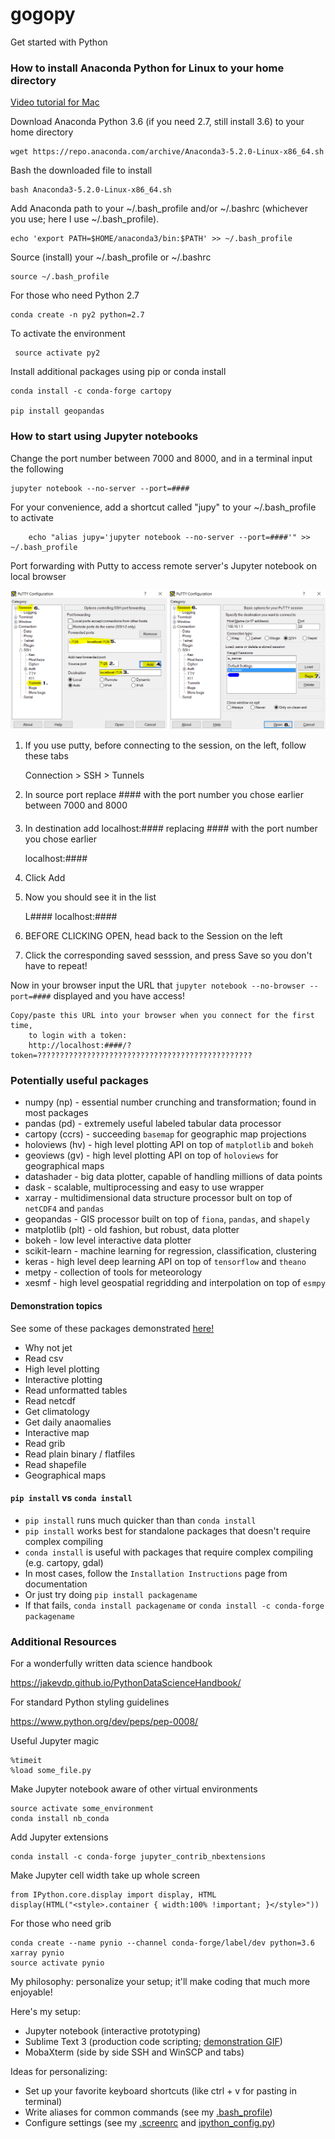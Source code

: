 # gogopy
Get started with Python

### How to install Anaconda Python for Linux to your home directory
[Video tutorial for Mac](https://www.unidata.ucar.edu/blogs/developer/entry/metpy-mondays-1-conda-installation)

Download Anaconda Python 3.6 (if you need 2.7, still install 3.6) to your home directory

	wget https://repo.anaconda.com/archive/Anaconda3-5.2.0-Linux-x86_64.sh

Bash the downloaded file to install

	bash Anaconda3-5.2.0-Linux-x86_64.sh

Add Anaconda path to your ~/.bash_profile and/or ~/.bashrc (whichever you use; here I use ~/.bash_profile).

	echo 'export PATH=$HOME/anaconda3/bin:$PATH' >> ~/.bash_profile

Source (install) your ~/.bash_profile or ~/.bashrc

	source ~/.bash_profile

For those who need Python 2.7

	conda create -n py2 python=2.7

To activate the environment

   	 source activate py2

Install additional packages using pip or conda install

	conda install -c conda-forge cartopy

	pip install geopandas

### How to start using Jupyter notebooks

Change the port number between 7000 and 8000, and in a terminal input the following

	jupyter notebook --no-server --port=####

For your convenience, add a shortcut called "jupy" to your ~/.bash_profile to activate

    	echo "alias jupy='jupyter notebook --no-server --port=####'" >> ~/.bash_profile


Port forwarding with Putty to access remote server's Jupyter notebook on local browser

![Port Forwarding in Putty](https://github.com/ahuang11/gogopy/blob/master/putty_config.png "Port Forwarding in Putty")

1. If you use putty, before connecting to the session, on the left, follow these tabs

	Connection > SSH > Tunnels

2. In source port replace #### with the port number you chose earlier between 7000 and 8000

	####

3. In destination add localhost:#### replacing #### with the port number you chose earlier

	localhost:####

4. Click Add

5. Now you should see it in the list

    L####       localhost:####

6. BEFORE CLICKING OPEN, head back to the Session on the left

7. Click the corresponding saved sesssion, and press Save so you don't have to repeat!

Now in your browser input the URL that `jupyter notebook --no-browser --port=####` displayed and you have access!

	Copy/paste this URL into your browser when you connect for the first time,
	    to login with a token:
		http://localhost:####/?token=????????????????????????????????????????????????

### Potentially useful packages
- numpy (np) - essential number crunching and transformation; found in most packages
- pandas (pd) - extremely useful labeled tabular data processor
- cartopy (ccrs) - succeeding `basemap` for geographic map projections
- holoviews (hv) - high level plotting API on top of `matplotlib` and `bokeh`
- geoviews (gv) - high level plotting API on top of `holoviews` for geographical maps
- datashader - big data plotter, capable of handling millions of data points
- dask - scalable, multiprocessing and easy to use wrapper
- xarray - multidimensional data structure processor bult on top of `netCDF4` and `pandas`
- geopandas - GIS processor built on top of `fiona`, `pandas`, and `shapely`
- matplotlib (plt) - old fashion, but robust, data plotter
- bokeh - low level interactive data plotter
- scikit-learn - machine learning for regression, classification, clustering
- keras - high level deep learning API on top of `tensorflow` and `theano`
- metpy - collection of tools for meteorology
- xesmf - high level geospatial regridding and interpolation on top of `esmpy`

#### Demonstration topics
See some of these packages demonstrated [here!](https://github.com/ahuang11/gogopy/blob/master/random_examples.pdf)
- Why not jet
- Read csv
- High level plotting
- Interactive plotting
- Read unformatted tables
- Read netcdf
- Get climatology
- Get daily anaomalies
- Interactive map
- Read grib
- Read plain binary / flatfiles
- Read shapefile
- Geographical maps

#### `pip install` vs `conda install`
- `pip install` runs much quicker than than `conda install`
- `pip install` works best for standalone packages that doesn't require complex compiling
- `conda install` is useful with packages that require complex compiling (e.g. cartopy, gdal)
- In most cases, follow the `Installation Instructions` page from documentation
- Or just try doing `pip install packagename`
- If that fails, `conda install packagename` or `conda install -c conda-forge packagename`

### Additional Resources

For a wonderfully written data science handbook

https://jakevdp.github.io/PythonDataScienceHandbook/

For standard Python styling guidelines

https://www.python.org/dev/peps/pep-0008/

Useful Jupyter magic

    %timeit
    %load some_file.py

Make Jupyter notebook aware of other virtual environments
    
    source activate some_environment
    conda install nb_conda

Add Jupyter extensions

    conda install -c conda-forge jupyter_contrib_nbextensions

Make Jupyter cell width take up whole screen

    from IPython.core.display import display, HTML
    display(HTML("<style>.container { width:100% !important; }</style>"))

For those who need grib

    conda create --name pynio --channel conda-forge/label/dev python=3.6 xarray pynio
    source activate pynio

My philosophy: personalize your setup; it'll make coding that much more enjoyable!

Here's my setup:
- Jupyter notebook (interactive prototyping)
- Sublime Text 3 (production code scripting; [demonstration GIF](https://www.sublimetext.com/))
- MobaXterm (side by side SSH and WinSCP and tabs)

Ideas for personalizing:
- Set up your favorite keyboard shortcuts (like ctrl + v for pasting in terminal)
- Write aliases for common commands (see my [.bash_profile](https://github.com/ahuang11/gogopy/blob/master/.bash_profile))
- Configure settings (see my [.screenrc](https://github.com/ahuang11/gogopy/blob/master/.screenrc) and [ipython_config.py](https://github.com/ahuang11/gogopy/blob/master/ipython_config.py))
